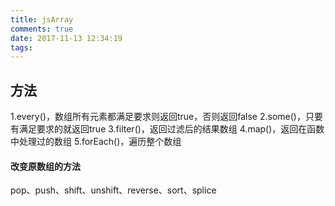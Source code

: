 ```yaml
---
title: jsArray
comments: true
date: 2017-11-13 12:34:19
tags:
---
```


## 方法

1.every()，数组所有元素都满足要求则返回true，否则返回false
2.some()，只要有满足要求的就返回true
3.filter()，返回过滤后的结果数组
4.map()，返回在函数中处理过的数组
5.forEach()，遍历整个数组


#### 改变原数组的方法

pop、push、shift、unshift、reverse、sort、splice

